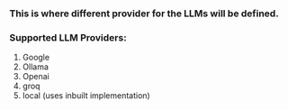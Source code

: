 ### This is where different provider for the LLMs will be defined.

### Supported LLM Providers:

1. Google
2. Ollama
3. Openai
4. groq
5. local (uses inbuilt implementation)
